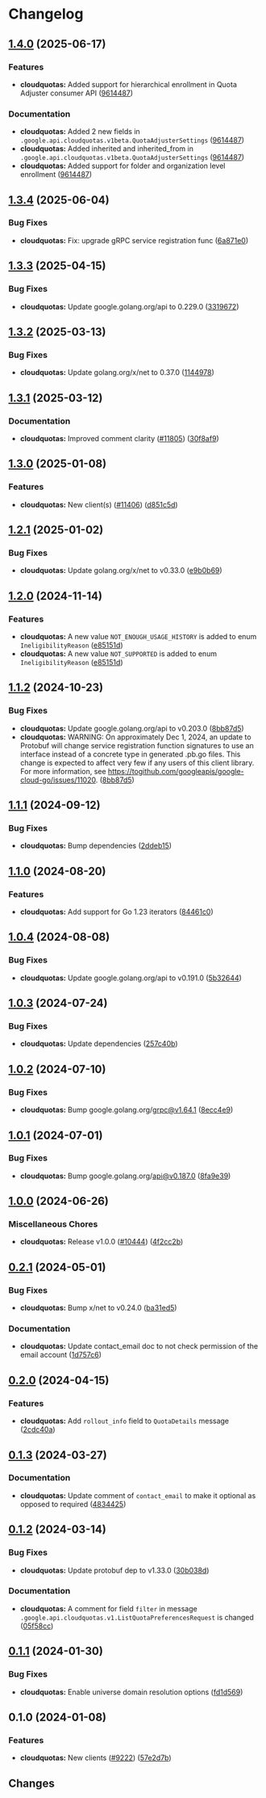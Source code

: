 # Changelog




## [1.4.0](https://github.com/googleapis/google-cloud-go/compare/cloudquotas/v1.3.4...cloudquotas/v1.4.0) (2025-06-17)


### Features

* **cloudquotas:** Added support for hierarchical enrollment in Quota Adjuster consumer API ([9614487](https://github.com/googleapis/google-cloud-go/commit/96144875e01bfc8a59c2671c6eae87233710cef7))


### Documentation

* **cloudquotas:** Added 2 new fields in `.google.api.cloudquotas.v1beta.QuotaAdjusterSettings` ([9614487](https://github.com/googleapis/google-cloud-go/commit/96144875e01bfc8a59c2671c6eae87233710cef7))
* **cloudquotas:** Added inherited and inherited_from in `.google.api.cloudquotas.v1beta.QuotaAdjusterSettings` ([9614487](https://github.com/googleapis/google-cloud-go/commit/96144875e01bfc8a59c2671c6eae87233710cef7))
* **cloudquotas:** Added support for folder and organization level enrollment ([9614487](https://github.com/googleapis/google-cloud-go/commit/96144875e01bfc8a59c2671c6eae87233710cef7))

## [1.3.4](https://github.com/googleapis/google-cloud-go/compare/cloudquotas/v1.3.3...cloudquotas/v1.3.4) (2025-06-04)


### Bug Fixes

* **cloudquotas:** Fix: upgrade gRPC service registration func ([6a871e0](https://github.com/googleapis/google-cloud-go/commit/6a871e0f6924980da4fec78405bfe0736522afa8))

## [1.3.3](https://github.com/googleapis/google-cloud-go/compare/cloudquotas/v1.3.2...cloudquotas/v1.3.3) (2025-04-15)


### Bug Fixes

* **cloudquotas:** Update google.golang.org/api to 0.229.0 ([3319672](https://github.com/googleapis/google-cloud-go/commit/3319672f3dba84a7150772ccb5433e02dab7e201))

## [1.3.2](https://github.com/googleapis/google-cloud-go/compare/cloudquotas/v1.3.1...cloudquotas/v1.3.2) (2025-03-13)


### Bug Fixes

* **cloudquotas:** Update golang.org/x/net to 0.37.0 ([1144978](https://github.com/googleapis/google-cloud-go/commit/11449782c7fb4896bf8b8b9cde8e7441c84fb2fd))

## [1.3.1](https://github.com/googleapis/google-cloud-go/compare/cloudquotas/v1.3.0...cloudquotas/v1.3.1) (2025-03-12)


### Documentation

* **cloudquotas:** Improved comment clarity ([#11805](https://github.com/googleapis/google-cloud-go/issues/11805)) ([30f8af9](https://github.com/googleapis/google-cloud-go/commit/30f8af98c23feec33fa1fe873833b7f4e7783119))

## [1.3.0](https://github.com/googleapis/google-cloud-go/compare/cloudquotas/v1.2.1...cloudquotas/v1.3.0) (2025-01-08)


### Features

* **cloudquotas:** New client(s) ([#11406](https://github.com/googleapis/google-cloud-go/issues/11406)) ([d851c5d](https://github.com/googleapis/google-cloud-go/commit/d851c5dd3646bd9b45616d3ab6adda43d55f3ed2))

## [1.2.1](https://github.com/googleapis/google-cloud-go/compare/cloudquotas/v1.2.0...cloudquotas/v1.2.1) (2025-01-02)


### Bug Fixes

* **cloudquotas:** Update golang.org/x/net to v0.33.0 ([e9b0b69](https://github.com/googleapis/google-cloud-go/commit/e9b0b69644ea5b276cacff0a707e8a5e87efafc9))

## [1.2.0](https://github.com/googleapis/google-cloud-go/compare/cloudquotas/v1.1.2...cloudquotas/v1.2.0) (2024-11-14)


### Features

* **cloudquotas:** A new value `NOT_ENOUGH_USAGE_HISTORY` is added to enum `IneligibilityReason` ([e85151d](https://github.com/googleapis/google-cloud-go/commit/e85151ddc5f70174f951265106d5a114191c5f53))
* **cloudquotas:** A new value `NOT_SUPPORTED` is added to enum `IneligibilityReason` ([e85151d](https://github.com/googleapis/google-cloud-go/commit/e85151ddc5f70174f951265106d5a114191c5f53))

## [1.1.2](https://github.com/googleapis/google-cloud-go/compare/cloudquotas/v1.1.1...cloudquotas/v1.1.2) (2024-10-23)


### Bug Fixes

* **cloudquotas:** Update google.golang.org/api to v0.203.0 ([8bb87d5](https://github.com/googleapis/google-cloud-go/commit/8bb87d56af1cba736e0fe243979723e747e5e11e))
* **cloudquotas:** WARNING: On approximately Dec 1, 2024, an update to Protobuf will change service registration function signatures to use an interface instead of a concrete type in generated .pb.go files. This change is expected to affect very few if any users of this client library. For more information, see https://togithub.com/googleapis/google-cloud-go/issues/11020. ([8bb87d5](https://github.com/googleapis/google-cloud-go/commit/8bb87d56af1cba736e0fe243979723e747e5e11e))

## [1.1.1](https://github.com/googleapis/google-cloud-go/compare/cloudquotas/v1.1.0...cloudquotas/v1.1.1) (2024-09-12)


### Bug Fixes

* **cloudquotas:** Bump dependencies ([2ddeb15](https://github.com/googleapis/google-cloud-go/commit/2ddeb1544a53188a7592046b98913982f1b0cf04))

## [1.1.0](https://github.com/googleapis/google-cloud-go/compare/cloudquotas/v1.0.4...cloudquotas/v1.1.0) (2024-08-20)


### Features

* **cloudquotas:** Add support for Go 1.23 iterators ([84461c0](https://github.com/googleapis/google-cloud-go/commit/84461c0ba464ec2f951987ba60030e37c8a8fc18))

## [1.0.4](https://github.com/googleapis/google-cloud-go/compare/cloudquotas/v1.0.3...cloudquotas/v1.0.4) (2024-08-08)


### Bug Fixes

* **cloudquotas:** Update google.golang.org/api to v0.191.0 ([5b32644](https://github.com/googleapis/google-cloud-go/commit/5b32644eb82eb6bd6021f80b4fad471c60fb9d73))

## [1.0.3](https://github.com/googleapis/google-cloud-go/compare/cloudquotas/v1.0.2...cloudquotas/v1.0.3) (2024-07-24)


### Bug Fixes

* **cloudquotas:** Update dependencies ([257c40b](https://github.com/googleapis/google-cloud-go/commit/257c40bd6d7e59730017cf32bda8823d7a232758))

## [1.0.2](https://github.com/googleapis/google-cloud-go/compare/cloudquotas/v1.0.1...cloudquotas/v1.0.2) (2024-07-10)


### Bug Fixes

* **cloudquotas:** Bump google.golang.org/grpc@v1.64.1 ([8ecc4e9](https://github.com/googleapis/google-cloud-go/commit/8ecc4e9622e5bbe9b90384d5848ab816027226c5))

## [1.0.1](https://github.com/googleapis/google-cloud-go/compare/cloudquotas/v1.0.0...cloudquotas/v1.0.1) (2024-07-01)


### Bug Fixes

* **cloudquotas:** Bump google.golang.org/api@v0.187.0 ([8fa9e39](https://github.com/googleapis/google-cloud-go/commit/8fa9e398e512fd8533fd49060371e61b5725a85b))

## [1.0.0](https://github.com/googleapis/google-cloud-go/compare/cloudquotas/v0.2.1...cloudquotas/v1.0.0) (2024-06-26)


### Miscellaneous Chores

* **cloudquotas:** Release v1.0.0 ([#10444](https://github.com/googleapis/google-cloud-go/issues/10444)) ([4f2cc2b](https://github.com/googleapis/google-cloud-go/commit/4f2cc2b6925486fc5d0c1d16be82604b8c889659))

## [0.2.1](https://github.com/googleapis/google-cloud-go/compare/cloudquotas/v0.2.0...cloudquotas/v0.2.1) (2024-05-01)


### Bug Fixes

* **cloudquotas:** Bump x/net to v0.24.0 ([ba31ed5](https://github.com/googleapis/google-cloud-go/commit/ba31ed5fda2c9664f2e1cf972469295e63deb5b4))


### Documentation

* **cloudquotas:** Update contact_email doc to not check permission of the email account ([1d757c6](https://github.com/googleapis/google-cloud-go/commit/1d757c66478963d6cbbef13fee939632c742759c))

## [0.2.0](https://github.com/googleapis/google-cloud-go/compare/cloudquotas/v0.1.3...cloudquotas/v0.2.0) (2024-04-15)


### Features

* **cloudquotas:** Add `rollout_info` field to `QuotaDetails` message ([2cdc40a](https://github.com/googleapis/google-cloud-go/commit/2cdc40a0b4288f5ab5f2b2b8f5c1d6453a9c81ec))

## [0.1.3](https://github.com/googleapis/google-cloud-go/compare/cloudquotas/v0.1.2...cloudquotas/v0.1.3) (2024-03-27)


### Documentation

* **cloudquotas:** Update comment of `contact_email` to make it optional as opposed to required ([4834425](https://github.com/googleapis/google-cloud-go/commit/48344254a5d21ec51ffee275c78a15c9345dc09c))

## [0.1.2](https://github.com/googleapis/google-cloud-go/compare/cloudquotas/v0.1.1...cloudquotas/v0.1.2) (2024-03-14)


### Bug Fixes

* **cloudquotas:** Update protobuf dep to v1.33.0 ([30b038d](https://github.com/googleapis/google-cloud-go/commit/30b038d8cac0b8cd5dd4761c87f3f298760dd33a))


### Documentation

* **cloudquotas:** A comment for field `filter` in message `.google.api.cloudquotas.v1.ListQuotaPreferencesRequest` is changed ([05f58cc](https://github.com/googleapis/google-cloud-go/commit/05f58ccce530d8a3ab404356929352002d5156ba))

## [0.1.1](https://github.com/googleapis/google-cloud-go/compare/cloudquotas/v0.1.0...cloudquotas/v0.1.1) (2024-01-30)


### Bug Fixes

* **cloudquotas:** Enable universe domain resolution options ([fd1d569](https://github.com/googleapis/google-cloud-go/commit/fd1d56930fa8a747be35a224611f4797b8aeb698))

## 0.1.0 (2024-01-08)


### Features

* **cloudquotas:** New clients ([#9222](https://github.com/googleapis/google-cloud-go/issues/9222)) ([57e2d7b](https://github.com/googleapis/google-cloud-go/commit/57e2d7bd2730b4acd18eac0e3a18e682b51c3e03))

## Changes
